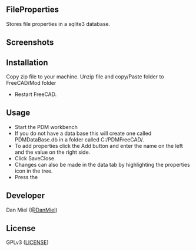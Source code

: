## FileProperties
Stores file properties in a sqlite3 database.

## Screenshots


## Installation

Copy zip file to your machine. Unzip file and copy/Paste folder to FreeCAD/Mod folder

* Restart FreeCAD.

## Usage

* Start the PDM workbench
* If you do not have a data base this will create one called PDMDataBase.db in a folder called C:/PDMFreeCAD/. 
* To add properties click the Add button and enter the name on the left and the value on the right side. 
* Click SaveClose.
* Changes can also be made in the data tab by highlighting the properties icon in the tree.
* Press the 

## Developer

Dan Miel ([@DanMiel](https://github.com/DanMiel))

## License

GPLv3 ([LICENSE](LICENSE))
